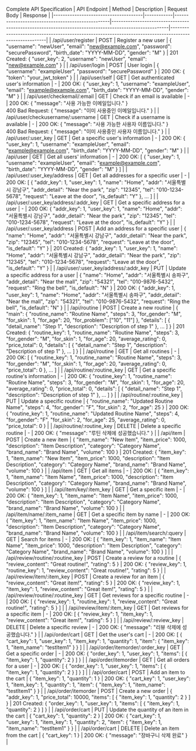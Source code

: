 Complete API Specification
| API Endpoint | Method | Description | Request Body | Response |
|--------------------------------------|------------|--------------------------------------------------|------------------------------------------------------------------------------------------------------|-------------------------------------------------------------------------------------------------------|
| /api/user/register | POST | Register a new user | { "username": "newUser", "email": "new@example.com", "password": "securePassword", "birth_date": "YYYY-MM-DD", "gender": "M" } | 201 Created: { "user_key": 2, "username": "newUser", "email": "new@example.com" } |
| /api/user/login | POST | User login | { "username": "exampleUser", "password": "securePassword" } | 200 OK: { "token": "your_jwt_token" } |
| /api/user/self | GET | Get authenticated user's information | - | 200 OK: { "user_key": 1, "username": "exampleUser", "email": "example@example.com", "birth_date": "YYYY-MM-DD", "gender": "M" } |
| /api/user/checkemail/:email | GET | Check if an email is available | - | 200 OK: { "message": "사용 가능한 이메일입니다." } <br> 400 Bad Request: { "message": "이미 사용중인 이메일입니다." } |
| /api/user/checkusername/:username | GET | Check if a username is available | - | 200 OK: { "message": "사용 가능한 사용자 이름입니다." } <br> 400 Bad Request: { "message": "이미 사용중인 사용자 이름입니다." } |
| /api/user/:user_key | GET | Get a specific user's information | - | 200 OK: { "user_key": 1, "username": "exampleUser", "email": "example@example.com", "birth_date": "YYYY-MM-DD", "gender": "M" } |
| /api/user | GET | Get all users' information | - | 200 OK: [ { "user_key": 1, "username": "exampleUser", "email": "example@example.com", "birth_date": "YYYY-MM-DD", "gender": "M" } ] |
| /api/user/:user_key/address | GET | Get all addresses for a specific user | - | 200 OK: [ { "addr_key": 1, "user_key": 1, "name": "Home", "addr": "서울특별시 강남구", "addr_detail": "Near the park", "zip": "12345", "tel": "010-1234-5678", "request": "Leave at the door", "is_default": "Y" }, ... ] |
| /api/user/:user_key/address/:addr_key | GET | Get a specific address for a user | - | 200 OK: { "addr_key": 1, "user_key": 1, "name": "Home", "addr": "서울특별시 강남구", "addr_detail": "Near the park", "zip": "12345", "tel": "010-1234-5678", "request": "Leave at the door", "is_default": "Y" } |
| /api/user/:user_key/address | POST | Add an address for a specific user | { "name": "Home", "addr": "서울특별시 강남구", "addr_detail": "Near the park", "zip": "12345", "tel": "010-1234-5678", "request": "Leave at the door", "is_default": "Y" } | 201 Created: { "addr_key": 1, "user_key": 1, "name": "Home", "addr": "서울특별시 강남구", "addr_detail": "Near the park", "zip": "12345", "tel": "010-1234-5678", "request": "Leave at the door", "is_default": "Y" } |
| /api/user/:user_key/address/:addr_key | PUT | Update a specific address for a user | { "name": "Home", "addr": "서울특별시 송파구", "addr_detail": "Near the mall", "zip": "54321", "tel": "010-9876-5432", "request": "Ring the bell", "is_default": "N" } | 200 OK: { "addr_key": 1, "user_key": 1, "name": "Home", "addr": "서울특별시 송파구", "addr_detail": "Near the mall", "zip": "54321", "tel": "010-9876-5432", "request": "Ring the bell", "is_default": "N" } |
| /api/routine | POST | Create a new routine | { "main": { "routine_name": "Routine Name", "steps": 3, "for_gender": "M", "for_skin": 1, "for_age": 20, "for_problem": ["10", "11"] }, "details": [ { "detail_name": "Step 1", "description": "Description of step 1" }, ... ] } | 201 Created: { "routine_key": 1, "routine_name": "Routine Name", "steps": 3, "for_gender": "M", "for_skin": 1, "for_age": 20, "average_rating": 0, "price_total": 0, "details": [ { "detail_name": "Step 1", "description": "Description of step 1" }, ... ] } |
| /api/routine | GET | Get all routines | - | 200 OK: [ { "routine_key": 1, "routine_name": "Routine Name", "steps": 3, "for_gender": "M", "for_skin": 1, "for_age": 20, "average_rating": 0, "price_total": 0 }, ... ] |
| /api/routine/:routine_key | GET | Get a specific routine's information | - | 200 OK: { "routine_key": 1, "routine_name": "Routine Name", "steps": 3, "for_gender": "M", "for_skin": 1, "for_age": 20, "average_rating": 0, "price_total": 0, "details": [ { "detail_name": "Step 1", "description": "Description of step 1" }, ... ] } |
| /api/routine/:routine_key | PUT | Update a specific routine | { "routine_name": "Updated Routine Name", "steps": 4, "for_gender": "F", "for_skin": 2, "for_age": 25 } | 200 OK: { "routine_key": 1, "routine_name": "Updated Routine Name", "steps": 4, "for_gender": "F", "for_skin": 2, "for_age": 25, "average_rating": 0, "price_total": 0 } |
| /api/routine/:routine_key | DELETE | Delete a specific routine | - | 200 OK: { "message": "루틴 삭제에 성공했습니다." } |
| /api/item | POST | Create a new item | { "item_name": "New Item", "item_price": 1000, "description": "Item Description", "category": "Category Name", "brand_name": "Brand Name", "volume": 100 } | 201 Created: { "item_key": 1, "item_name": "New Item", "item_price": 1000, "description": "Item Description", "category": "Category Name", "brand_name": "Brand Name", "volume": 100 } |
| /api/item | GET | Get all items | - | 200 OK: [ { "item_key": 1, "item_name": "Item Name", "item_price": 1000, "description": "Item Description", "category": "Category Name", "brand_name": "Brand Name", "volume": 100 } ] |
| /api/item/key/:item_key | GET | Get a specific item | - | 200 OK: { "item_key": 1, "item_name": "Item Name", "item_price": 1000, "description": "Item Description", "category": "Category Name", "brand_name": "Brand Name", "volume": 100 } |
| /api/item/name/:item_name | GET | Get a specific item by name | - | 200 OK: { "item_key": 1, "item_name": "Item Name", "item_price": 1000, "description": "Item Description", "category": "Category Name", "brand_name": "Brand Name", "volume": 100 } |
| /api/item/search/:query | GET | Search for items | - | 200 OK: [ { "item_key": 1, "item_name": "Item Name", "item_price": 1000, "description": "Item Description", "category": "Category Name", "brand_name": "Brand Name", "volume": 100 } ] |
| /api/review/routine/:routine_key | POST | Create a review for a routine | { "review_content": "Great routine!", "rating": 5 } | 200 OK: { "review_key": 1, "routine_key": 1, "review_content": "Great routine!", "rating": 5 } |
| /api/review/item/:item_key | POST | Create a review for an item | { "review_content": "Great item!", "rating": 5 } | 200 OK: { "review_key": 1, "item_key": 1, "review_content": "Great item!", "rating": 5 } |
| /api/review/routine/:routine_key | GET | Get reviews for a specific routine | - | 200 OK: [ { "review_key": 1, "routine_key": 1, "review_content": "Great routine!", "rating": 5 } ] |
| /api/review/item/:item_key | GET | Get reviews for a specific item | - | 200 OK: [ { "review_key": 1, "item_key": 1, "review_content": "Great item!", "rating": 5 } ] |
| /api/review/:review_key | DELETE | Delete a specific review | - | 200 OK: { "message": "리뷰 삭제에 성공했습니다." } |
| /api/order/cart | GET | Get the user's cart | - | 200 OK: [ { "cart_key": 1, "user_key": 1, "item_key": 1, "quantity": 1, "item": { "item_key": 1, "item_name": "testItem1" } } ] |
| /api/order/itemorder/:order_key | GET | Get a specific order | - | 200 OK: { "order_key": 1, "user_key": 1, "items": [ { "item_key": 1, "quantity": 2 } ] } |
| /api/order/itemorder | GET | Get all orders for a user | - | 200 OK: [ { "order_key": 1, "user_key": 1, "items": [ { "item_key": 1, "quantity": 2 } ] } ] |
| /api/order/cart | POST | Add an item to the cart | { "item_key": 1, "quantity": 1 } | 200 OK: { "cart_key": 1, "user_key": 1, "item_key": 1, "quantity": 1, "item": { "item_key": 1, "item_name": "testItem1" } } |
| /api/order/itemorder | POST | Create a new order | { "addr_key": 1, "price_total": 10000, "items": [ { "item_key": 1, "quantity": 2 } ] } | 201 Created: { "order_key": 1, "user_key": 1, "items": [ { "item_key": 1, "quantity": 2 } ] } |
| /api/order/cart | PUT | Update the quantity of an item in the cart | { "cart_key": 1, "quantity": 2 } | 200 OK: { "cart_key": 1, "user_key": 1, "item_key": 1, "quantity": 2, "item": { "item_key": 1, "item_name": "testItem1" } } |
| /api/order/cart | DELETE | Delete an item from the cart | { "cart_key": 1 } | 200 OK: { "message": "장바구니 삭제 완료" } |